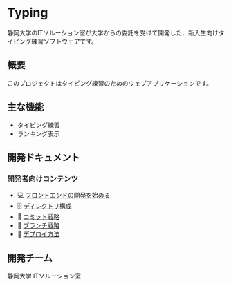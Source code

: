 # Typing

静岡大学のITソルーション室が大学からの委託を受けて開発した、新入生向けタイピング練習ソフトウェアです。

## 概要

このプロジェクトはタイピング練習のためのウェブアプリケーションです。

## 主な機能

- タイピング練習
- ランキング表示

## 開発ドキュメント

### 開発者向けコンテンツ

- 💻 [フロントエンドの開発を始める](docs/get-started.md)
- 🗄️ [ディレクトリ構成](docs/directory-strategy.md)
- 📝 [コミット戦略](docs/commit-strategy.md)
- 🌲 [ブランチ戦略](docs/branch-strategy.md)
- 🚀 [デプロイ方法](docs/how-to-deploy.md)

## 開発チーム

静岡大学 ITソルーション室
